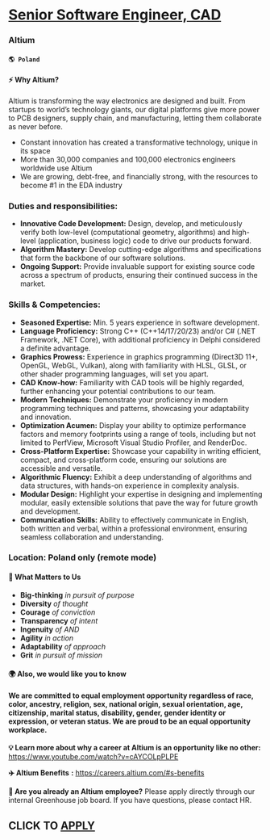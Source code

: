 # [Senior Software Engineer, CAD](https://www.remotewlb.com/apply/senior-software-engineer-cad)  
### Altium  
#### `🌎 Poland`  

#### **⚡️ Why Altium?**

Altium is transforming the way electronics are designed and built. From startups to world’s technology giants, our digital platforms give more power to PCB designers, supply chain, and manufacturing, letting them collaborate as never before.

  * Constant innovation has created a transformative technology, unique in its space
  * More than 30,000 companies and 100,000 electronics engineers worldwide use Altium 
  * We are growing, debt-free, and financially strong, with the resources to become #1 in the EDA industry 

### Duties and responsibilities:

  * **Innovative Code Development:** Design, develop, and meticulously verify both low-level (computational geometry, algorithms) and high-level (application, business logic) code to drive our products forward.
  * **Algorithm Mastery:** Develop cutting-edge algorithms and specifications that form the backbone of our software solutions.
  * **Ongoing Support:** Provide invaluable support for existing source code across a spectrum of products, ensuring their continued success in the market.

### Skills & Competencies:

  * **Seasoned Expertise:** Min. 5 years experience in software development.
  * **Language Proficiency:** Strong C++ (C++14/17/20/23) and/or C# (.NET Framework, .NET Core), with additional proficiency in Delphi considered a definite advantage.
  * **Graphics Prowess:** Experience in graphics programming (Direct3D 11+, OpenGL, WebGL, Vulkan), along with familiarity with HLSL, GLSL, or other shader programming languages, will set you apart.
  * **CAD Know-how:** Familiarity with CAD tools will be highly regarded, further enhancing your potential contributions to our team.
  * **Modern Techniques:** Demonstrate your proficiency in modern programming techniques and patterns, showcasing your adaptability and innovation.
  * **Optimization Acumen:** Display your ability to optimize performance factors and memory footprints using a range of tools, including but not limited to PerfView, Microsoft Visual Studio Profiler, and RenderDoc.
  * **Cross-Platform Expertise:** Showcase your capability in writing efficient, compact, and cross-platform code, ensuring our solutions are accessible and versatile.
  * **Algorithmic Fluency:** Exhibit a deep understanding of algorithms and data structures, with hands-on experience in complexity analysis.
  * **Modular Design:** Highlight your expertise in designing and implementing modular, easily extensible solutions that pave the way for future growth and development.
  * **Communication Skills:** Ability to effectively communicate in English, both written and verbal, within a professional environment, ensuring seamless collaboration and understanding.

### Location: Poland only (remote mode)

####  **🎯 What Matters to Us**

  * **Big-thinking** _in pursuit of purpose_
  * **Diversity** _of thought_
  * **Courage** _of conviction_
  * **Transparency** _of intent_
  * **Ingenuity** _of AND_
  * **Agility** _in action_
  * **Adaptability** _of approach_
  * **Grit** _in pursuit of mission_

#### **🌍 Also, we would like you to know**

#### We are committed to equal employment opportunity regardless of race, color, ancestry, religion, sex, national origin, sexual orientation, age, citizenship, marital status, disability, gender, gender identity or expression, or veteran status. We are proud to be an equal opportunity workplace.

 **💡 Learn more about why a career at Altium is an opportunity like no other:** https://www.youtube.com/watch?v=cAYCOLpPLPE

 **✈️ Altium Benefits** **:** https://careers.altium.com/#s-benefits

 **👏 Are you already an Altium employee?** Please apply directly through our internal Greenhouse job board. If you have questions, please contact HR.

  
## CLICK TO [APPLY](https://www.remotewlb.com/apply/senior-software-engineer-cad)

